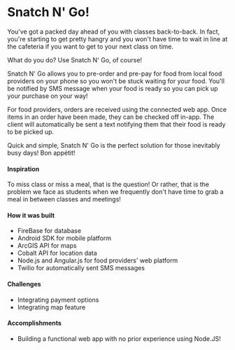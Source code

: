 # Snatch N' Go!

You've got a packed day ahead of you with classes back-to-back. In fact, you're starting to get pretty hangry and you won't have time to wait in line at the cafeteria if you want to get to your next class on time.

What do you do? Use Snatch N' Go, of course!

Snatch N' Go allows you to pre-order and pre-pay for food from local food providers on your phone so you won't be stuck waiting for your food. You'll be notified by SMS message when your food is ready so you can pick up your purchase on your way!

For food providers, orders are received using the connected web app. Once items in an order have been made, they can be checked off in-app. The client will automatically be sent a text notifying them that their food is ready to be picked up.

Quick and simple, Snatch N' Go is the perfect solution for those inevitably busy days! Bon appétit!

#### Inspiration
To miss class or miss a meal, that is the question! Or rather, that is the problem we face as students when we frequently don't have time to grab a meal in between classes and meetings!

#### How it was built
- FireBase for database
- Android SDK for mobile platform
- ArcGIS API for maps
- Cobalt API for location data
- Node.js and Angular.js for food providers' web platform
- Twilio for automatically sent SMS messages

#### Challenges
- Integrating payment options
- Integrating map feature

#### Accomplishments
- Building a functional web app with no prior experience using Node.JS!
